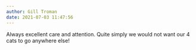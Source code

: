 ```yaml
---
author: Gill Troman
date: 2021-07-03 11:47:56
---
```

Always excellent care and attention.  Quite simply we would not want our 4 cats to go anywhere else! 
